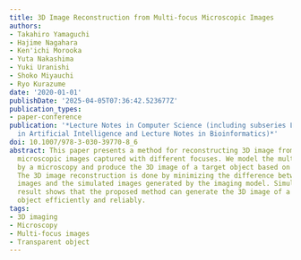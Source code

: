 ```yaml
---
title: 3D Image Reconstruction from Multi-focus Microscopic Images
authors:
- Takahiro Yamaguchi
- Hajime Nagahara
- Ken'ichi Morooka
- Yuta Nakashima
- Yuki Uranishi
- Shoko Miyauchi
- Ryo Kurazume
date: '2020-01-01'
publishDate: '2025-04-05T07:36:42.523677Z'
publication_types:
- paper-conference
publication: '*Lecture Notes in Computer Science (including subseries Lecture Notes
  in Artificial Intelligence and Lecture Notes in Bioinformatics)*'
doi: 10.1007/978-3-030-39770-8_6
abstract: This paper presents a method for reconstructing 3D image from multi-focus
  microscopic images captured with different focuses. We model the multi-focus imaging
  by a microscopy and produce the 3D image of a target object based on the model.
  The 3D image reconstruction is done by minimizing the difference between the observed
  images and the simulated images generated by the imaging model. Simulation and experimental
  result shows that the proposed method can generate the 3D image of a transparent
  object efficiently and reliably.
tags:
- 3D imaging
- Microscopy
- Multi-focus images
- Transparent object
---
```

